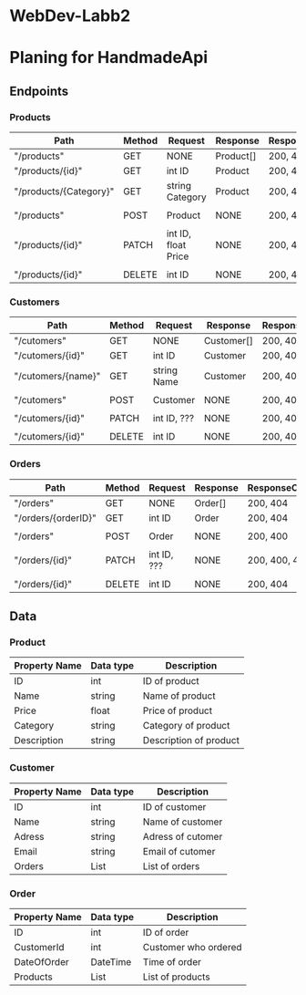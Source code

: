 # WebDev-Labb2
# Planing for HandmadeApi

## Endpoints
### Products
| Path                   | Method | Request             | Response  | ResponseCodes |
| ---------------------- | ------ | ------------------- | --------- | ------------- |
| "/products"            | GET    | NONE                | Product[] | 200, 404      |
| "/products/{id}"       | GET    | int ID              | Product   | 200, 404      |
| "/products/{Category}" | GET    | string Category     | Product   | 200, 404      |
|                        |        |                     |           |               |
| "/products"            | POST   | Product             | NONE      | 200, 400      |
|                        |        |                     |           |               |
| "/products/{id}"       | PATCH  | int ID, float Price | NONE      | 200, 400, 404 |
|                        |        |                     |           |               |
| "/products/{id}"       | DELETE | int ID              | NONE      | 200, 404      |

### Customers
| Path                   | Method | Request             |  Response  | ResponseCodes |
| ---------------------- | ------ | ------------------- | ---------- | ------------- |
| "/cutomers"            | GET    | NONE                | Customer[] | 200, 404      |
| "/cutomers/{id}"       | GET    | int ID              | Customer   | 200, 404      |
| "/cutomers/{name}"     | GET    | string Name         | Customer   | 200, 404      |
|                        |        |                     |            |               |
| "/cutomers"            | POST   | Customer            | NONE       | 200, 400      |
|                        |        |                     |            |               |
| "/cutomers/{id}"       | PATCH  | int ID, ???         | NONE       | 200, 400, 404 |
|                        |        |                     |            |               |
| "/cutomers/{id}"       | DELETE | int ID              | NONE       | 200, 404      |

### Orders
| Path                   | Method | Request             |  Response  | ResponseCodes |
| ---------------------- | ------ | ------------------- | ---------- | ------------- |
| "/orders"              | GET    | NONE                | Order[]    | 200, 404      |
| "/orders/{orderID}"    | GET    | int ID              | Order      | 200, 404      |
|                        |        |                     |            |               |
| "/orders"              | POST   | Order               | NONE       | 200, 400      |
|                        |        |                     |            |               |
| "/orders/{id}"         | PATCH  | int ID, ???         | NONE       | 200, 400, 404 |
|                        |        |                     |            |               |
| "/orders/{id}"         | DELETE | int ID              | NONE       | 200, 404      |

## Data
### Product
| Property Name | Data type | Description            |
| ------------- | --------- | ---------------------- |
| ID            | int       | ID of product          |
| Name          | string    | Name of product        |
| Price         | float     | Price of product       |
| Category      | string    | Category of product    |
| Description   | string    | Description of product |

### Customer
| Property Name |  Data type  | Description       |
| ------------- | ----------- | ----------------- |
| ID            | int         | ID of customer    |
| Name          | string      | Name of customer  |
| Adress        | string      | Adress of cutomer |
| Email         | string      | Email  of cutomer |
| Orders        | List<Order> | List of orders    |

### Order
| Property Name |   Data type   | Description          |
| ------------- | ------------- | -------------------- |
| ID            | int           | ID of order          |
| CustomerId    | int           | Customer who ordered |
| DateOfOrder   | DateTime      | Time of order        |
| Products      | List<Product> | List of products     |
